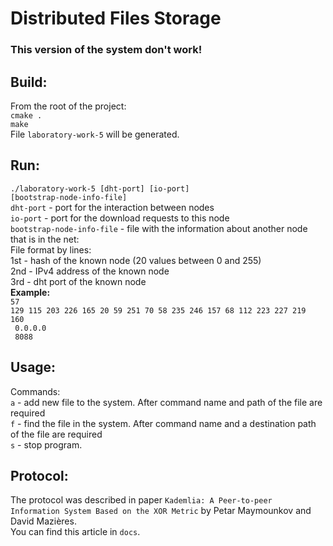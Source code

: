 # Distributed Files Storage

### This version of the system don't work!

## <strong>Build</strong>:
From the root of the project:<br>
<code>cmake .<br>make</code><br>
File <code>laboratory-work-5</code> will be generated.

## <strong>Run</strong>:
<code>./laboratory-work-5 [dht-port] [io-port] [bootstrap-node-info-file]</code><br>
<code>dht-port</code> - port for the interaction between nodes<br>
<code>io-port</code>  - port for the download requests to this node<br>
<code>bootstrap-node-info-file</code>  - file with the information about another node that is in the net:<br>
File format by lines:<br>
1st - hash of the known node (20 values between 0 and 255)<br>
2nd - IPv4 address of the known node<br>
3rd - dht port of the known node<br>
<strong>Example:</strong><br>
<code>57 129 115 203 226 165 20 59 251 70 58 235 246 157 68 112 223 227 219 160<br>
0.0.0.0<br>
8088</code>

## <strong>Usage</strong>:
Commands:<br>
<code>a</code> - add new file to the system. After command name and path of the file are required<br>
<code>f</code> - find the file in the system. After command name and a destination path of the file are required<br>
<code>s</code> - stop program.

## <strong>Protocol</strong>:
The protocol was described in paper <code>Kademlia: A Peer-to-peer Information System
Based on the XOR Metric</code> by Petar Maymounkov and David Mazières.<br>
You can find this article in <code>docs</code>.